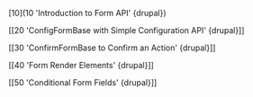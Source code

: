 [10](10 'Introduction to Form API' {drupal})

[[20 'ConfigFormBase with Simple Configuration API' {drupal}]]

[[30 'ConfirmFormBase to Confirm an Action' {drupal}]]

[[40 'Form Render Elements' {drupal}]]

[[50 'Conditional Form Fields' {drupal}]]